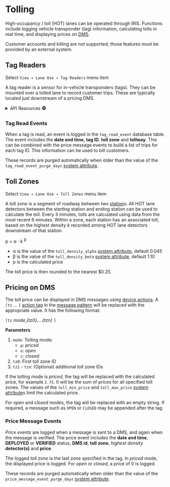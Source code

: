 # Tolling

High-occupancy / toll (HOT) lanes can be operated through IRIS.  Functions
include logging vehicle transponder (tag) information, calculating tolls in
real time, and displaying prices on [DMS].

Customer accounts and billing are not supported; those features must be
provided by an external system.

## Tag Readers

Select `View ➔ Lane Use ➔ Tag Readers` menu item

A tag reader is a sensor for in-vehicle transponders (tags).  They can be
mounted over a tolled lane to record customer trips.  These are typically
located just downstream of a pricing DMS.

<details>
<summary>API Resources 🕵️ </summary>

* `iris/api/tag_reader` (primary)
* `iris/api/tag_reader/{name}`

| Access       | Primary        | Secondary          |
|--------------|----------------|--------------------|
| 👁️  View      | name, location | geo\_loc, settings |
| 💡 Manage    | notes          | toll\_zone         |
| 🔧 Configure | controller     | pin                |

</details>

### Tag Read Events

When a tag is read, an event is logged in the `tag_read_event` database table.
The event includes the **date and time**, **tag ID**, **toll zone** and
**tollway**.  This can be combined with the price message events to build a list
of trips for each tag ID.  This information can be used to bill customers.

These records are purged automatically when older than the value of the
`tag_read_event_purge_days` [system attribute].

## Toll Zones

Select `View ➔ Lane Use ➔ Toll Zones` menu item

A toll zone is a segment of roadway between two [station]s.  All HOT lane
detectors between the starting station and ending station can be used to
calculate the toll.  Every 3 minutes, tolls are calculated using data from the
most recent 6 minutes.  Within a zone, each station has an associated toll,
based on the highest density _k_ recorded among HOT lane detectors downstream of
that station.

p = α ⋅ k <sup>β</sup>

* α is the value of the `toll_density_alpha` [system attribute], default 0.045
* β is the value of the `toll_density_beta` [system attribute], default 1.10
* p is the calculated price

The toll price is then rounded to the nearest $0.25.

## Pricing on DMS

The toll price can be displayed in DMS messages using [device actions].  A
`[tz` *…* `]` [action tag] in the [message pattern] will be replaced with the
appropriate value.  It has the following format:

`[tz` *mode,{tz0},…{tzn}* `]`

**Parameters**

1. `mode`: Tolling mode:
   - `p`: _priced_
   - `o`: _open_
   - `c`: _closed_
2. `tz0`: First toll zone ID
3. `tz1` - `tzn`: (Optional) additional toll zone IDs

If the tolling mode is _priced_, the tag will be replaced with the calculated
price, for example `2.75`.  It will be the sum of prices for all specified toll
zones.  The values of the `toll_min_price` and `toll_max_price`
[system attribute]s limit the calculated price.

For _open_ and _closed_ modes, the tag will be replaced with an empty string.
If required, a message such as `OPEN` or `CLOSED` may be appended after the tag.

### Price Message Events

_Price events_ are logged when a message is sent to a DMS, and again when the
message is verified.  The price event includes the **date and time**,
**DEPLOYED** or **VERIFIED** status, **DMS id**, **toll zone**, _highest
density_ **detector(s)** and **price**.

The logged _toll zone_ is the last zone specified in the tag.  In _priced_ mode,
the displayed price is logged.  For _open_ or _closed_, a price of 0 is logged.

These records are purged automatically when older than the value of the
`price_message_event_purge_days` [system attribute].


[action tag]: action_plans.html#action-tags
[device actions]: action_plans.html#device-actions
[DMS]: dms.html
[message pattern]: message_patterns.html
[station]: road_topology.html#r_node-types
[system attribute]: system_attributes.html
